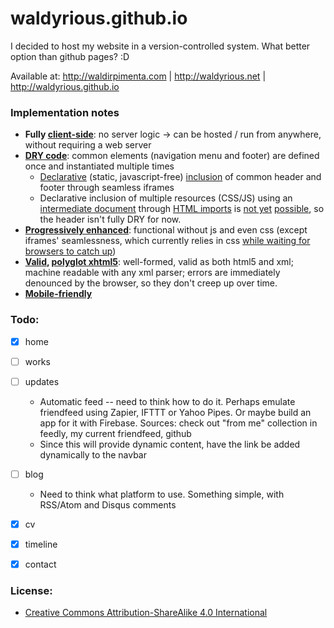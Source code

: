 waldyrious.github.io
====================

I decided to host my website in a version-controlled system. What better option than github pages? :D

Available at: http://waldirpimenta.com | http://waldyrious.net | http://waldyrious.github.io

### Implementation notes

- **Fully [client-side](https://en.wikipedia.org/wiki/Client-side_scripting)**:
  no server logic → can be hosted / run from anywhere, without requiring a web server
- **[DRY code](https://en.wikipedia.org/wiki/Don%27t_repeat_yourself)**:
  common elements (navigation menu and footer) are defined once and instantiated multiple times
    - [Declarative](http://tutorials.jenkov.com/angularjs/critique.html#the-declarative-imperative-paradigm-mismatch)
      (static, javascript-free) [inclusion](https://www.html5rocks.com/en/tutorials/webcomponents/imports/)
      of common header and footer through seamless iframes
    - Declarative inclusion of multiple resources (CSS/JS)
      using an [intermediate document](resources.html)
      through [HTML imports](http://webcomponents.org/articles/introduction-to-html-imports/#using-html-imports)
      is [not yet](http://caniuse.com/#feat=imports) [possible](http://jonrimmer.github.io/are-we-componentized-yet/),
      so the header isn't fully DRY for now.
- **[Progressively enhanced](https://en.wikipedia.org/wiki/Progressive_enhancement)**:
  functional without js and even css
  (except iframes' seamlessness, which currently relies in css
  [while waiting for browsers to catch up](http://caniuse.com/#feat=iframe-seamless))
- **[Valid](http://validator.w3.org/check?uri=http://waldyrious.github.io),
  [polyglot xhtml5](https://en.wikipedia.org/wiki/Polyglot_markup)**:
  well-formed, valid as both html5 and xml;
  machine readable with any xml parser;
  errors are immediately denounced by the browser, so they don't creep up over time.
- **[Mobile-friendly](https://www.google.com/webmasters/tools/mobile-friendly/?url=http://waldyrious.github.io)**


### Todo:

- [x] home
- [ ] works
- [ ] updates
    - Automatic feed -- need to think how to do it.
      Perhaps emulate friendfeed using Zapier, IFTTT or Yahoo Pipes.
      Or maybe build an app for it with Firebase.
      Sources: check out "from me" collection in feedly, my current friendfeed, github
    - Since this will provide dynamic content, have the link be added dynamically to the navbar
- [ ] blog
    - Need to think what platform to use.
      Something simple, with RSS/Atom and Disqus comments
- [x] cv
- [x] timeline
- [x] contact


### License:

* [Creative Commons Attribution-ShareAlike 4.0 International](http://creativecommons.org/licenses/by-sa/4.0/)
